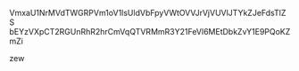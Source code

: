 VmxaU1NrMVdTWGRPVm1oV1lsUldVbFpyVWtOVVJrVjVUVlJTYkZJeFdsTlZS
bEYzVXpCT2RGUnRhR2hrCmVqQTVRMmR3Y21FeVl6MEtDbkZvY1E9PQoKZmZi

zew